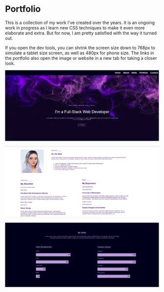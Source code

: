 # Portfolio

This is a collection of my work I've created over the years. It is an ongoing work in progress as I learn new CSS techniques to make it even more elaborate and extra. But for now, I am pretty satisfied with the way it turned out.

If you open the dev tools, you can shrink the screen size down to 768px to simulate a tablet size screen, as well as 480px for phone size. The links in the portfolio also open the image or website in a new tab for taking a closer look.

![The Home Section](assets/images/home.png "The Home Section")

![About Me](assets/images/aboutme.png "About Me")

![Skills](assets/images/skills.png "Skills")